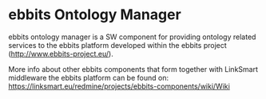 # ebbits Ontology Manager

ebbits ontology manager is a SW component for providing ontology related services to the ebbits platform developed within the ebbits project (http://www.ebbits-project.eu/). 

More info about other ebbits components that form together with LinkSmart middleware the ebbits platform can be found on: 
https://linksmart.eu/redmine/projects/ebbits-components/wiki/Wiki
